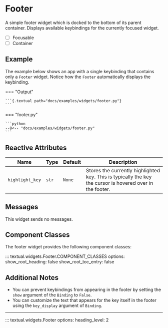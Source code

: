 # Footer

A simple footer widget which is docked to the bottom of its parent container. Displays
available keybindings for the currently focused widget.

- [ ] Focusable
- [ ] Container

## Example

The example below shows an app with a single keybinding that contains only a `Footer`
widget. Notice how the `Footer` automatically displays the keybinding.

=== "Output"

    ```{.textual path="docs/examples/widgets/footer.py"}
    ```

=== "footer.py"

    ```python
    --8<-- "docs/examples/widgets/footer.py"
    ```

## Reactive Attributes

| Name            | Type  | Default | Description                                                                                               |
| --------------- | ----- | ------- | --------------------------------------------------------------------------------------------------------- |
| `highlight_key` | `str` | `None`  | Stores the currently highlighted key. This is typically the key the cursor is hovered over in the footer. |

## Messages

This widget sends no messages.

## Component Classes

The footer widget provides the following component classes:

::: textual.widgets.Footer.COMPONENT_CLASSES
    options:
      show_root_heading: false
      show_root_toc_entry: false

## Additional Notes

* You can prevent keybindings from appearing in the footer by setting the `show` argument of the `Binding` to `False`.
* You can customize the text that appears for the key itself in the footer using the `key_display` argument of `Binding`.


---


::: textual.widgets.Footer
    options:
      heading_level: 2
